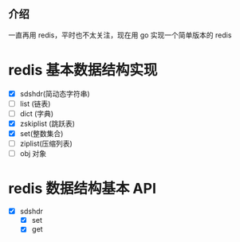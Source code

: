## 介绍
一直再用 redis，平时也不太关注，现在用 go 实现一个简单版本的 redis

# redis 基本数据结构实现
- [x] sdshdr(简动态字符串)
- [ ] list (链表)
- [ ] dict (字典)
- [x] zskiplist (跳跃表)
- [x] set(整数集合)
- [ ]  ziplist(压缩列表)
- [ ]  obj 对象

# redis 数据结构基本 API
 - [x] sdshdr
    - [x] set
    - [x] get